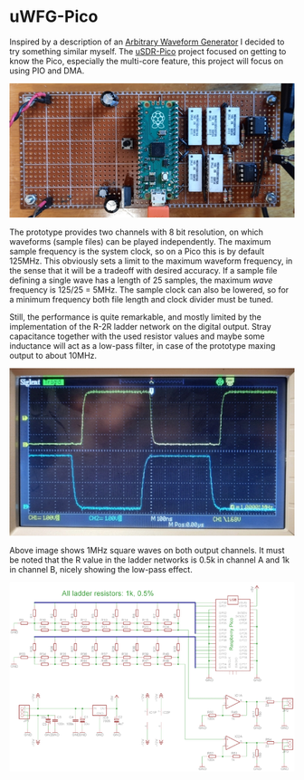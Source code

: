 # uWFG-Pico
Inspired by a description of an [Arbitrary Waveform Generator](https://www.instructables.com/Arbitrary-Wave-Generator-With-the-Raspberry-Pi-Pic/) I decided to try something similar myself. The [uSDR-Pico](https://github.com/ArjanteMarvelde/uSDR-pico) project focused on getting to know the Pico, especially the multi-core feature, this project will focus on using PIO and DMA. 

![Prototype](doc/Proto.jpg) 

The prototype provides two channels with 8 bit resolution, on which waveforms (sample files) can be played independently. The maximum sample frequency is the system clock, so on a Pico this is by default 125MHz. This obviously sets a limit to the maximum waveform frequency, in the sense that it will be a tradeoff with desired accuracy. If a sample file defining a single wave has a length of 25 samples, the maximum *wave* frequency is 125/25 = 5MHz. The sample clock can also be lowered, so for a minimum frequency both file length and clock divider must be tuned.

Still, the performance is quite remarkable, and mostly limited by the implementation of the R-2R ladder network on the digital output. Stray capacitance together with the used resistor values and maybe some inductance will act as a low-pass filter, in case of the prototype maxing output to about 10MHz. 

![1MHz](doc/SQ-1MHz.jpg)  

Above image shows 1MHz square waves on both output channels. It must be noted that the R value in the ladder networks is 0.5k in channel A and 1k in channel B, nicely showing the low-pass effect. 


![Proto schematic](doc/Proto-schematic.gif) 


